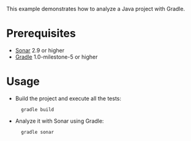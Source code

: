 This example demonstrates how to analyze a Java project with Gradle.

Prerequisites
=============
* [Sonar](http://www.sonarsource.org/downloads/) 2.9 or higher
* [Gradle](http://www.gradle.org/) 1.0-milestone-5 or higher

Usage
======
* Build the project and execute all the tests:

        gradle build

* Analyze it with Sonar using Gradle:

        gradle sonar

